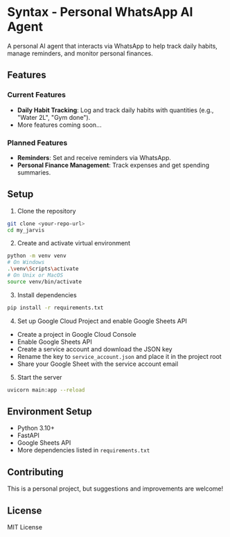 # Syntax - Personal WhatsApp AI Agent

A personal AI agent that interacts via WhatsApp to help track daily habits, manage reminders, and monitor personal finances.

## Features

### Current Features
- **Daily Habit Tracking**: Log and track daily habits with quantities (e.g., "Water 2L", "Gym done").
- More features coming soon...

### Planned Features
- **Reminders**: Set and receive reminders via WhatsApp.
- **Personal Finance Management**: Track expenses and get spending summaries.

## Setup

1. Clone the repository
```bash
git clone <your-repo-url>
cd my_jarvis
```

2. Create and activate virtual environment
```bash
python -m venv venv
# On Windows
.\venv\Scripts\activate
# On Unix or MacOS
source venv/bin/activate
```

3. Install dependencies
```bash
pip install -r requirements.txt
```

4. Set up Google Cloud Project and enable Google Sheets API
- Create a project in Google Cloud Console
- Enable Google Sheets API
- Create a service account and download the JSON key
- Rename the key to `service_account.json` and place it in the project root
- Share your Google Sheet with the service account email

5. Start the server
```bash
uvicorn main:app --reload
```

## Environment Setup
- Python 3.10+
- FastAPI
- Google Sheets API
- More dependencies listed in `requirements.txt`

## Contributing
This is a personal project, but suggestions and improvements are welcome!

## License
MIT License 